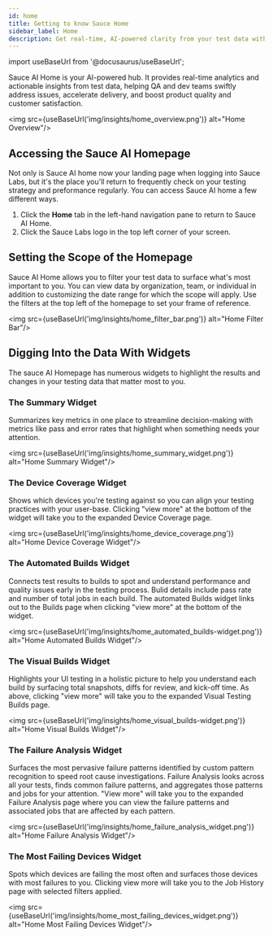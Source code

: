 ```yaml
---
id: home
title: Getting to know Sauce Home
sidebar_label: Home
description: Get real-time, AI-powered clarity from your test data with data, analytics, and insights to drive your next action in one holistic view.
---
```


import useBaseUrl from '@docusaurus/useBaseUrl';

Sauce AI Home is your AI-powered hub. It provides real-time analytics and actionable insights from test data, helping QA and dev teams swiftly address issues, accelerate delivery, and boost product quality and customer satisfaction.

<img src={useBaseUrl('img/insights/home_overview.png')} alt="Home Overview"/>

## Accessing the Sauce AI Homepage

Not only is Sauce AI home now your landing page when logging into Sauce Labs, but it's the place you'll return to frequently check on your testing strategy and preformance regularly. You can access Sauce AI home a few different ways.

1. Click the **Home** tab in the left-hand navigation pane to return to Sauce AI Home.
2. Click the Sauce Labs logo in the top left corner of your screen.

## Setting the Scope of the Homepage

Sauce AI Home allows you to filter your test data to surface what's most important to you. You can view data by organization, team, or individual in addition to customizing the date range for which the scope will apply. Use the filters at the top left of the homepage to set your frame of reference.

<img src={useBaseUrl('img/insights/home_filter_bar.png')} alt="Home Filter Bar"/>

## Digging Into the Data With Widgets

The sauce AI Homepage has numerous widgets to highlight the results and changes in your testing data that matter most to you. 

### The Summary Widget

Summarizes key metrics in one place to streamline decision-making with metrics like pass and error rates that highlight when something needs your attention.

<img src={useBaseUrl('img/insights/home_summary_widget.png')} alt="Home Summary Widget"/>

### The Device Coverage Widget

Shows which devices you're testing against so you can align your testing practices with your user-base. Clicking "view more" at the bottom of the widget will take you to the expanded Device Coverage page. 

<img src={useBaseUrl('img/insights/home_device_coverage.png')} alt="Home Device Coverage Widget"/>

### The Automated Builds Widget

Connects test results to builds to spot and understand performance and quality issues early in the testing process. Bulid details include pass rate and number of total jobs in each build. The automated Builds widget links out to the Builds page when clicking "view more" at the bottom of the widget.

<img src={useBaseUrl('img/insights/home_automated_builds-widget.png')} alt="Home Automated Builds Widget"/>

### The Visual Builds Widget

Highlights your UI testing in a holistic picture to help you understand each build by surfacing total snapshots, diffs for review, and kick-off time. As above, clicking "view more" will take you to the expanded Visual Testing Builds page. 

<img src={useBaseUrl('img/insights/home_visual_builds-widget.png')} alt="Home Visual Builds Widget"/>

### The Failure Analysis Widget

Surfaces the most pervasive failure patterns identified by custom pattern recognition to speed root cause investigations. Failure Analysis looks across all your tests, finds common failure patterns, and aggregates those patterns and jobs for your attention. "View more" will take you to the expanded Failure Analysis page where you can view the failure patterns and associated jobs that are affected by each pattern. 

<img src={useBaseUrl('img/insights/home_failure_analysis_widget.png')} alt="Home Failure Analysis Widget"/>

### The Most Failing Devices Widget

Spots which devices are failing the most often and surfaces those devices with most failures to you. Clicking view more will take you to the Job History page with selected filters applied. 

<img src={useBaseUrl('img/insights/home_most_failing_devices_widget.png')} alt="Home Most Failing Devices Widget"/>




